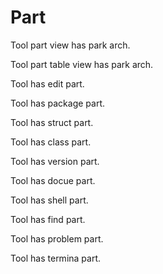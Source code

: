 # Part

Tool part view has park arch.

Tool part table view has park arch.

Tool has edit part.

Tool has package part.

Tool has struct part.

Tool has class part.

Tool has version part.

Tool has docue part.  

Tool has shell part.

Tool has find part.

Tool has problem part.

Tool has termina part.